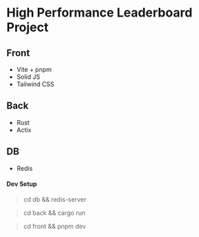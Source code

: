 # High Performance Leaderboard Project

## Front

- Vite + pnpm
- Solid JS
- Tailwind CSS

## Back

- Rust
- Actix

## DB

- Redis

#### Dev Setup

> cd db && redis-server

> cd back && cargo run

> cd front && pnpm dev

